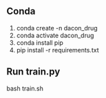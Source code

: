 ## Conda
1. conda create -n dacon_drug
2. conda activate dacon_drug
3. conda install pip
4. pip install -r requirements.txt

## Run train.py
bash train.sh